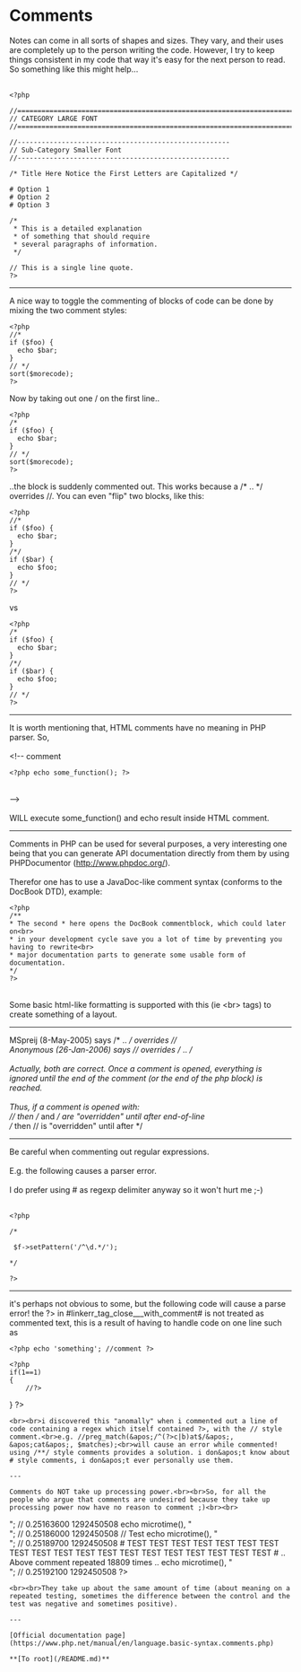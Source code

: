# Comments



Notes can come in all sorts of shapes and sizes. They vary, and their uses are completely up to the person writing the code. However, I try to keep things consistent in my code that way it&apos;s easy for the next person to read. So something like this might help...<br><br>

```
<?php

//======================================================================
// CATEGORY LARGE FONT
//======================================================================

//-----------------------------------------------------
// Sub-Category Smaller Font
//-----------------------------------------------------

/* Title Here Notice the First Letters are Capitalized */

# Option 1
# Option 2
# Option 3

/*
 * This is a detailed explanation
 * of something that should require
 * several paragraphs of information.
 */
 
// This is a single line quote.
?>
```
  

---

A nice way to toggle the commenting of blocks of code can be done by mixing the two comment styles:<br>

```
<?php
//*
if ($foo) {
  echo $bar;
}
// */
sort($morecode);
?>
```


Now by taking out one / on the first line..



```
<?php
/*
if ($foo) {
  echo $bar;
}
// */
sort($morecode);
?>
```

..the block is suddenly commented out.
This works because a /* .. */ overrides //. You can even "flip" two blocks, like this:


```
<?php
//*
if ($foo) {
  echo $bar;
}
/*/
if ($bar) {
  echo $foo;
}
// */
?>
```

vs


```
<?php
/*
if ($foo) {
  echo $bar;
}
/*/
if ($bar) {
  echo $foo;
}
// */
?>
```
  

---

It is worth mentioning that, HTML comments have no meaning in PHP parser. So,<br><br>&lt;!-- comment<br>

```
<?php echo some_function(); ?>
```
<br>--&gt;<br><br>WILL execute some_function() and echo result inside HTML comment.  

---

Comments in PHP can be used for several purposes, a very interesting one being that you can generate API documentation directly from them by using PHPDocumentor (http://www.phpdoc.org/).<br><br>Therefor one has to use a JavaDoc-like comment syntax (conforms to the DocBook DTD), example:<br>

```
<?php
/**
* The second * here opens the DocBook commentblock, which could later on<br>
* in your development cycle save you a lot of time by preventing you having to rewrite<br>
* major documentation parts to generate some usable form of documentation.
*/
?>
```
<br>Some basic html-like formatting is supported with this (ie &lt;br&gt; tags) to create something of a layout.  

---

MSpreij (8-May-2005) says  /* .. */ overrides //  <br>Anonymous (26-Jan-2006) says // overrides /* .. */<br><br>Actually, both are correct. Once a comment is opened, *everything* is ignored until the end of the comment (or the end of the php block) is reached.<br><br>Thus, if a comment is opened with: <br>   //  then /* and */ are "overridden" until after end-of-line <br>   /*  then // is "overridden" until after */  

---

Be careful when commenting out regular expressions.<br><br>E.g. the following causes a parser error.<br><br>I do prefer using # as regexp delimiter anyway so it won&apos;t hurt me ;-)<br><br>

```
<?php 

/*

 $f->setPattern('/^\d.*/');

*/

?>
```
  

---

it&apos;s perhaps not obvious to some, but the following code will cause a parse error! the ?> in #linkerr_tag_close___with_comment# is not treated as commented text, this is a result of having to handle code on one line such as 

```
<?php echo 'something'; //comment ?>
```




```
<?php
if(1==1)
{
    //?>
```

}
?>
```
<br><br>i discovered this "anomally" when i commented out a line of code containing a regex which itself contained ?>, with the // style comment.<br>e.g. //preg_match(&apos;/^(?>c|b)at$/&apos;, &apos;cat&apos;, $matches);<br>will cause an error while commented! using /**/ style comments provides a solution. i don&apos;t know about # style comments, i don&apos;t ever personally use them.  

---

Comments do NOT take up processing power.<br><br>So, for all the people who argue that comments are undesired because they take up processing power now have no reason to comment ;)<br><br>

```
<?php

// Control
echo microtime(), "<br />"; // 0.25163600 1292450508
echo microtime(), "<br />"; // 0.25186000 1292450508

// Test
echo microtime(), "<br />"; // 0.25189700 1292450508
# TEST TEST TEST TEST TEST TEST TEST TEST TEST TEST TEST TEST TEST TEST TEST TEST TEST TEST TEST
# .. Above comment repeated 18809 times ..
echo microtime(), "<br />"; // 0.25192100 1292450508

?>
```
<br><br>They take up about the same amount of time (about meaning on a repeated testing, sometimes the difference between the control and the test was negative and sometimes positive).  

---

[Official documentation page](https://www.php.net/manual/en/language.basic-syntax.comments.php)

**[To root](/README.md)**